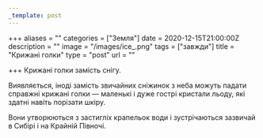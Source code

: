```yaml
---
_template: post
---
```




+++
aliases = ""
categories = ["Земля"]
date = 2020-12-15T21:00:00Z
description = ""
image = "/images/ice_.png"
tags = ["завжди"]
title = "Крижані голки"
type = "post"
url = ""

+++
Крижані голки замість снігу.  
  
Виявляється, іноді замість звичайних сніжинок з неба можуть падати справжні крижані голки — маленькі і дуже гострі кристали льоду, які здатні навіть порізати шкіру.  
  
Вони утворюються з застигліх крапельок води і зустрічаються зазвичай в Сибірі і на Крайній Півночі.
